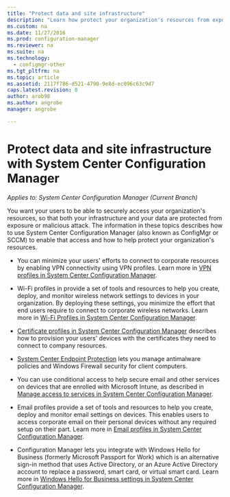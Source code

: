 ```yaml
---
title: "Protect data and site infrastructure"
description: "Learn how protect your organization's resources from exposure or malicious attack with System Center Configuration Manager."
ms.custom: na
ms.date: 11/27/2016
ms.prod: configuration-manager
ms.reviewer: na
ms.suite: na
ms.technology:
  - configmgr-other
ms.tgt_pltfrm: na
ms.topic: article
ms.assetid: 2117f786-d521-4790-9e8d-ec096c63c9d7
caps.latest.revision: 8
author: arob98ms.author: angrobemanager: angrobe

---
```

# Protect data and site infrastructure with System Center Configuration Manager*Applies to: System Center Configuration Manager (Current Branch)*

You want your users to be able to securely access your organization's resources, so that both your infrastructure and your data are protected from exposure or malicious attack. The information in these topics describes how to use System Center Configuration Manager (also known as ConfigMgr or SCCM) to enable that access and how to help protect your organization's resources.  

-   You can minimize your users' efforts to connect to corporate resources by enabling VPN connectivity using VPN profiles. Learn more in [VPN profiles in System Center Configuration Manager](../deploy-use/vpn-profiles.md).  

-   Wi-Fi profiles in provide a set of tools and resources to help you create, deploy, and monitor wireless network settings to devices in your organization. By deploying these settings, you minimize the effort that end users require to connect to corporate wireless networks. Learn more in [Wi-Fi Profiles in System Center Configuration Manager](/sccm/protect/deploy-use/create-wifi-profiles).  

-   [Certificate profiles in System Center Configuration Manager](../deploy-use/introduction-to-certificate-profiles.md) describes how to provision your users' devices with the certificates they need to connect to company resources.  

-   [System Center Endpoint Protection](../deploy-use/endpoint-protection.md) lets you  manage antimalware policies and Windows Firewall security for client computers.  

-   You can use conditional access to help secure email and other services on devices that are enrolled with Microsoft Intune, as described in [Manage access to services in System Center Configuration Manager](../deploy-use/manage-access-to-services.md).  

-   Email profiles provide a set of tools and resources to help you create, deploy and monitor email settings on devices. This enables users to access corporate email on their personal devices without any required setup on their part. Learn more in [Email profiles in System Center Configuration Manager](../deploy-use/introduction-to-email-profiles.md).  

-   Configuration Manager lets you integrate with Windows Hello for Business (formerly Microsoft Passport for Work) which is an alternative sign-in method that uses Active Directory, or an Azure Active Directory account to replace a password, smart card, or virtual smart card. Learn more in [Windows Hello for Business settings in System Center Configuration Manager](../deploy-use/windows-hello-for-business-settings.md).  
